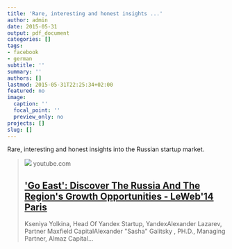 ```yaml
---
title: 'Rare, interesting and honest insights ...'
author: admin
date: 2015-05-31
output: pdf_document
categories: []
tags:
- facebook
- german
subtitle: ''
summary: ''
authors: []
lastmod: 2015-05-31T22:25:34+02:00
featured: no
image:
  caption: ''
  focal_point: ''
  preview_only: no
projects: []
slug: []
---
```

Rare, interesting and honest insights into the Russian startup market.
> [![](https://i.ytimg.com/vi/6qWQ9qk13_Y/maxresdefault.jpg)](https://www.youtube.com/watch?v=6qWQ9qk13_Y)
> youtube.com
> ## ['Go East': Discover The Russia And The Region's Growth Opportunities - LeWeb'14 Paris](https://www.youtube.com/watch?v=6qWQ9qk13_Y)
>
>Kseniya Yolkina, Head Of Yandex Startup, YandexAlexander Lazarev, Partner Maxfield CapitalAlexander "Sasha" Galitsky , PH.D., Managing Partner, Almaz Capital...

